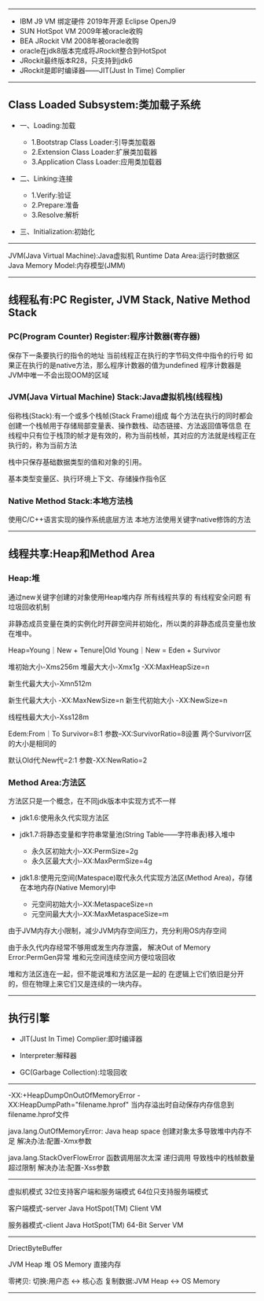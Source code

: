 
---

- IBM J9 VM 绑定硬件  2019年开源  Eclipse OpenJ9
- SUN HotSpot VM 2009年被oracle收购
- BEA JRockit VM 2008年被oracle收购
- oracle在jdk8版本完成将JRockit整合到HotSpot
- JRockit最终版本R28，只支持到jdk6
- JRockit是即时编译器——JIT(Just In Time) Complier
---

## Class Loaded Subsystem:类加载子系统
- 一、Loading:加载
    - 1.Bootstrap Class Loader:引导类加载器
    - 2.Extension Class Loader:扩展类加载器
    - 3.Application Class Loader:应用类加载器

- 二、Linking:连接
    - 1.Verify:验证
    - 2.Prepare:准备
    - 3.Resolve:解析

- 三、Initialization:初始化


---

JVM(Java Virtual Machine):Java虚拟机
Runtime Data Area:运行时数据区
Java Memory Model:内存模型(JMM)


---

## 线程私有:PC Register, JVM Stack, Native Method Stack

### PC(Program Counter) Register:程序计数器(寄存器)
保存下一条要执行的指令的地址
当前线程正在执行的字节码文件中指令的行号
如果正在执行的是native方法，那么程序计数器的值为undefined
程序计数器是JVM中唯一不会出现OOM的区域



### JVM(Java Virtual Machine) Stack:Java虚拟机栈(线程栈)
俗称栈(Stack):有一个或多个栈帧(Stack Frame)组成
每个方法在执行的同时都会创建一个栈帧用于存储局部变量表、操作数栈、动态链接、方法返回值等信息
在线程中只有位于栈顶的帧才是有效的，称为当前栈帧，其对应的方法就是线程正在执行的，称为当前方法

栈中只保存基础数据类型的值和对象的引用。

基本类型变量区、执行环境上下文、存储操作指令区


### Native Method Stack:本地方法栈
使用C/C++语言实现的操作系统底层方法
本地方法使用关键字native修饰的方法


---

## 线程共享:Heap和Method Area

### Heap:堆
通过new关键字创建的对象使用Heap堆内存
所有线程共享的
有线程安全问题
有垃圾回收机制

非静态成员变量在类的实例化时开辟空间并初始化，所以类的非静态成员变量也放在堆中。

Heap=Young｜New + Tenure|Old
Young｜New = Eden + Survivor


堆初始大小-Xms256m
堆最大大小-Xmx1g
-XX:MaxHeapSize=n

新生代最大大小-Xmn512m

新生代最大大小
-XX:MaxNewSize=n
新生代初始大小
-XX:NewSize=n

线程栈最大大小-Xss128m

Edem:From｜To Survivor=8:1
参数–XX:SurvivorRatio=8设置
两个Survivorr区的大小是相同的

默认Old代:New代=2:1
参数-XX:NewRatio=2



### Method Area:方法区
方法区只是一个概念，在不同jdk版本中实现方式不一样

- jdk1.6:使用永久代实现方法区

- jdk1.7:将静态变量和字符串常量池(String Table——字符串表)移入堆中
    - 永久区初始大小-XX:PermSize=2g
    - 永久区最大大小-XX:MaxPermSize=4g


- jdk1.8:使用元空间(Matespace)取代永久代实现方法区(Method Area)，存储在本地内存(Native Memory)中
    - 元空间初始大小-XX:MetaspaceSize=n
    - 元空间最大大小-XX:MaxMetaspaceSize=m

由于JVM内存大小限制，减少JVM内存空间压力，充分利用OS内存空间

由于永久代内存经常不够用或发生内存泄露，
解决Out of Memory Error:PermGen异常
堆和元空间连续空间方便垃圾回收


堆和方法区连在一起，但不能说堆和方法区是一起的
在逻辑上它们依旧是分开的，但在物理上来它们又是连续的一块内存。


---
## 执行引擎

- JIT(Just In Time) Complier:即时编译器


- Interpreter:解释器


- GC(Garbage Collection):垃圾回收


---

-XX:+HeapDumpOnOutOfMemoryError
-XX:HeapDumpPath="filename.hprof"
当内存溢出时自动保存内存信息到filename.hprof文件



java.lang.OutOfMemoryError: Java heap space
创建对象太多导致堆中内存不足
解决办法:配置-Xmx参数


java.lang.StackOverFlowError
函数调用层次太深
递归调用
导致栈中的栈帧数量超过限制
解决办法:配置-Xss参数



---


虚拟机模式
32位支持客户端和服务端模式
64位只支持服务端模式


客户端模式-server
Java HotSpot(TM) Client VM


服务器模式-client
Java HotSpot(TM) 64-Bit Server VM

---




DriectByteBuffer

JVM Heap 堆
OS Memory 直接内存

零拷贝:
切换:用户态 <-> 核心态
复制数据:JVM Heap <-> OS Memory


---


